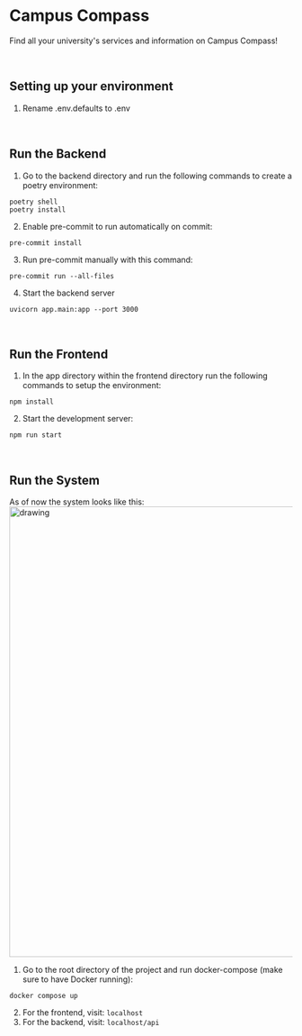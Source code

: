 # Campus Compass

Find all your university's services and information on Campus Compass!

<br/>

## Setting up your environment
1. Rename .env.defaults to .env

<br/>

## Run the Backend
1. Go to the backend directory and run the following commands to create a poetry environment:
```
poetry shell
poetry install
```
2. Enable pre-commit to run automatically on commit:
```
pre-commit install
```
3. Run pre-commit manually with this command:
```
pre-commit run --all-files
```
4. Start the backend server
```
uvicorn app.main:app --port 3000
```

<br/>

## Run the Frontend
1. In the app directory within the frontend directory run the following commands to setup the environment:
```
npm install
```
2. Start the development server:
```
npm run start
```

<br/>

## Run the System
As of now the system looks like this:
<br/>
<img src="https://github.com/Campus-Compass/campus-compass/assets/124282311/cabf5995-5b11-4135-8f32-c32340b89857" alt="drawing" width="800"/>
<br/>

1. Go to the root directory of the project and run docker-compose (make sure to have Docker running):
```
docker compose up
```
2. For the frontend, visit: ```localhost```
3. For the backend, visit: ```localhost/api```
